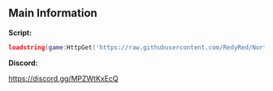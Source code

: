 ## Main Information

**Script:**
```lua
loadstring(game:HttpGet('https://raw.githubusercontent.com/RedyRed/North/main/loader'))()
```

**Discord:**

https://discord.gg/MPZWtKxEcQ
